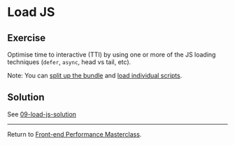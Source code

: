 # Load JS

## Exercise

Optimise time to interactive (TTI) by using one or more of the JS loading techniques (`defer`, `async`, head vs tail, etc).

Note: You can [split up the bundle](https://github.com/voorhoede/performance-masterclass-2018-10/blob/09-load-js/scripts/scripts.js#L8-L14) and [load individual scripts](https://github.com/voorhoede/performance-masterclass-2018-10/blob/09-load-js/src/_base/layout.html#L37-L40).

## Solution

See [09-load-js-solution](https://github.com/voorhoede/performance-masterclass-2018-10/tree/09-load-js-solution)

---

Return to [Front-end Performance Masterclass](https://github.com/voorhoede/performance-masterclass-2018-10).

